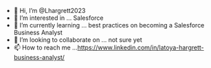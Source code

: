 - 👋 Hi, I’m @Lhargrett2023
- 👀 I’m interested in ... Salesforce
- 🌱 I’m currently learning ... best practices on becoming a Salesforce Business Analyst
- 💞️ I’m looking to collaborate on ... not sure yet
- 📫 How to reach me ...https://www.linkedin.com/in/latoya-hargrett-business-analyst/

<!---
Lhargrett2023/Lhargrett2023 is a ✨ special ✨ repository because its `README.md` (this file) appears on your GitHub profile.
You can click the Preview link to take a look at your changes.
--->
